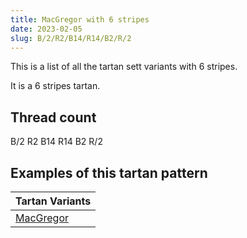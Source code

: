 ```yaml
---
title: MacGregor with 6 stripes
date: 2023-02-05
slug: B/2/R2/B14/R14/B2/R/2
---
```

This is a list of all the tartan sett variants with 6 stripes.

It is a 6 stripes tartan.


## Thread count
B/2 R2 B14 R14 B2 R/2

## Examples of this tartan pattern

| Tartan Variants |
|---------------|
| [MacGregor](/variants/b/2/r2/b14/r14/b2/r/2-b304080-rc00000)||
